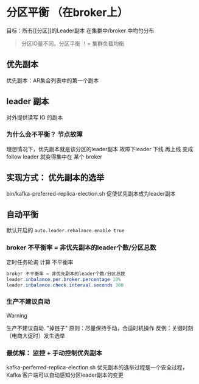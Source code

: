 # 分区平衡 （在broker上）
目标：所有[[分区]]的Leader副本 在集群中/broker 中均匀分布
> 分区IO量不同，分区平衡 ！= 集群负载均衡

## 优先副本  
优先副本：AR集合列表中的第一个副本

## leader 副本
对外提供读写 IO 的副本

### 为什么会不平衡？ 节点故障
理想情况下，优先副本就是该分区的leader副本
故障下leader 下线 再上线 变成 follow
leader 就变得集中在 某个 broker

## 实现方式： 优先副本的选举
bin/kafka-preferred-replica-election.sh
促使优先副本成为leader副本
## 自动平衡
默认开启的 `auto.leader.rebalance.enable true` 
### broker 不平衡率 = 非优先副本的leader个数/分区总数
定时任务轮询 计算 不平衡率
```java
broker 不平衡率 = 非优先副本的leader个数/分区总数
leader.inbalance.per.broker.percentage 10%
leader.inbalance.check.interval.seconds 300
```
### 生产不建议自动
> [!Warning]
> 生产不建议自动. "掉链子"
> 原则：尽量保持手动，合适时机操作
> 反例：关键时刻（电商大促时）发生选举

### 最优解： 监控 + 手动控制优先副本
kafka-perferred-replica-election.sh
优先副本的选举过程是一个安全过程，Kafka 客户端可以自动感知分区leader副本的变更